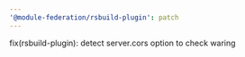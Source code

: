 ```yaml
---
'@module-federation/rsbuild-plugin': patch
---
```


fix(rsbuild-plugin): detect server.cors option to check waring
